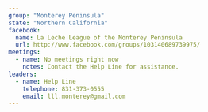```yaml
---
group: "Monterey Peninsula"
state: "Northern California"
facebook:
  name: La Leche League of the Monterey Peninsula
  url: http://www.facebook.com/groups/103140689739975/
meetings:
  - name: No meetings right now
    notes: Contact the Help Line for assistance.
leaders:
  - name: Help Line
    telephone: 831-373-0555
    email: lll.monterey@gmail.com
---
```

